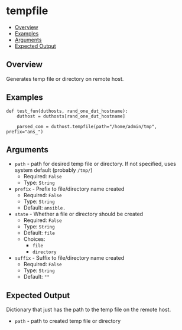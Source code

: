 # tempfile

- [Overview](#overview)
- [Examples](#examples)
- [Arguments](#arguments)
- [Expected Output](#expected-output)

## Overview
Generates temp file or directory on remote host.

## Examples
```
def test_fun(duthosts, rand_one_dut_hostname):
    duthost = duthosts[rand_one_dut_hostname]

    parsed_com = duthost.tempfile(path="/home/admin/tmp", prefix="ans_")
```

## Arguments
- `path` - path for desired temp file or directory. If not specified, uses system default (probably `/tmp/`)
    - Required: `False`
    - Type: `String`
- `prefix` - Prefix to file/directory name created
    - Required: `False`
    - Type: `String`
    - Default: `ansible.`
- `state` - Whether a file or directory should be created
    - Required: `False`
    - Type: `String`
    - Default: `file`
    - Choices:
        - `file`
        - `directory`
- `suffix` - Suffix to file/directory name created
    - Required: `False`
    - Type: `String`
    - Default: `""`

## Expected Output
Dictionary that just has the path to the temp file on the remote host.

- `path` - path to created temp file or directory